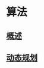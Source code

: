 # 算法    
## [概述](https://github.com/iii17-grace/Computer_Science/blob/master/%E7%AE%97%E6%B3%95/%E7%AE%97%E6%B3%95-%E6%A6%82%E8%BF%B0.md)     
## [动态规划](https://github.com/iii17-grace/Computer_Science/blob/master/%E7%AE%97%E6%B3%95/%E7%AE%97%E6%B3%95-%E5%8A%A8%E6%80%81%E8%A7%84%E5%88%92.md)     
